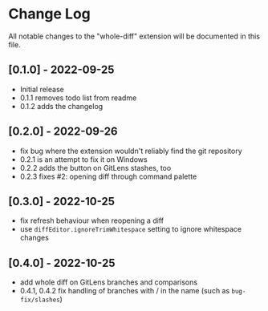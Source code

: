 # Change Log

All notable changes to the "whole-diff" extension will be documented in this
file.

## [0.1.0] - 2022-09-25

- Initial release
- 0.1.1 removes todo list from readme
- 0.1.2 adds the changelog

## [0.2.0] - 2022-09-26

- fix bug where the extension wouldn't reliably find the git repository
- 0.2.1 is an attempt to fix it on Windows
- 0.2.2 adds the button on GitLens stashes, too
- 0.2.3 fixes #2: opening diff through command palette

## [0.3.0] - 2022-10-25

- fix refresh behaviour when reopening a diff
- use `diffEditor.ignoreTrimWhitespace` setting to ignore whitespace changes

## [0.4.0] - 2022-10-25

- add whole diff on GitLens branches and comparisons
- 0.4.1, 0.4.2 fix handling of branches with / in the name (such as
  `bug-fix/slashes`)
